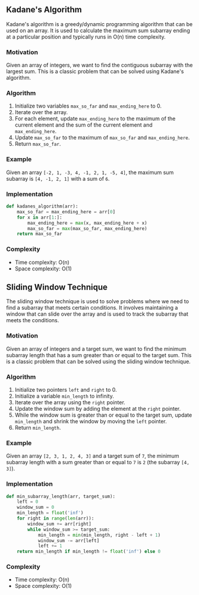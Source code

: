 ## Kadane's Algorithm

Kadane's algorithm is a greedy/dynamic programming algorithm that can be used on an array. It is used to calculate the maximum sum subarray ending at a particular position and typically runs in O(n) time complexity.

### Motivation

Given an array of integers, we want to find the contiguous subarray with the largest sum. This is a classic problem that can be solved using Kadane's algorithm.

### Algorithm

1. Initialize two variables `max_so_far` and `max_ending_here` to 0.
2. Iterate over the array.
3. For each element, update `max_ending_here` to the maximum of the current element and the sum of the current element and `max_ending_here`.
4. Update `max_so_far` to the maximum of `max_so_far` and `max_ending_here`.
5. Return `max_so_far`.

### Example

Given an array `[-2, 1, -3, 4, -1, 2, 1, -5, 4]`, the maximum sum subarray is `[4, -1, 2, 1]` with a sum of `6`.

### Implementation

```python
def kadanes_algorithm(arr):
    max_so_far = max_ending_here = arr[0]
    for x in arr[1:]:
        max_ending_here = max(x, max_ending_here + x)
        max_so_far = max(max_so_far, max_ending_here)
    return max_so_far
```

### Complexity

-   Time complexity: O(n)
-   Space complexity: O(1)

## Sliding Window Technique

The sliding window technique is used to solve problems where we need to find a subarray that meets certain conditions. It involves maintaining a window that can slide over the array and is used to track the subarray that meets the conditions.

### Motivation

Given an array of integers and a target sum, we want to find the minimum subarray length that has a sum greater than or equal to the target sum. This is a classic problem that can be solved using the sliding window technique.

### Algorithm

1. Initialize two pointers `left` and `right` to 0.
2. Initialize a variable `min_length` to infinity.
3. Iterate over the array using the `right` pointer.
4. Update the window sum by adding the element at the `right` pointer.
5. While the window sum is greater than or equal to the target sum, update `min_length` and shrink the window by moving the `left` pointer.
6. Return `min_length`.

### Example

Given an array `[2, 3, 1, 2, 4, 3]` and a target sum of `7`, the minimum subarray length with a sum greater than or equal to `7` is `2` (the subarray `[4, 3]`).

### Implementation

```python
def min_subarray_length(arr, target_sum):
    left = 0
    window_sum = 0
    min_length = float('inf')
    for right in range(len(arr)):
        window_sum += arr[right]
        while window_sum >= target_sum:
            min_length = min(min_length, right - left + 1)
            window_sum -= arr[left]
            left += 1
    return min_length if min_length != float('inf') else 0
```

### Complexity

-   Time complexity: O(n)
-   Space complexity: O(1)
